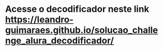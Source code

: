 # Acesse o decodificador neste link https://leandro-guimaraes.github.io/solucao_challenge_alura_decodificador/
